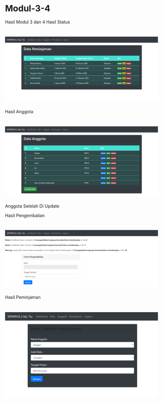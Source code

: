 # Modul-3-4
Hasil Modul 3 dan 4
Hasil Status
# ![Alt Text](https://github.com/Tio304/Modul-3-4/blob/master/Status.PNG)
Hasil Anggota
# ![Alt Text](https://github.com/Tio304/Modul-3-4/blob/master/anggota.PNG)

 Anggota Setelah Di Update

Hasil Pengembalian
# ![Alt Text](https://github.com/Tio304/Modul-3-4/blob/master/kembali.PNG)
Hasil Peminjaman
# ![Alt Text](https://github.com/Tio304/Modul-3-4/blob/master/pinjam%20lagi.PNG)
